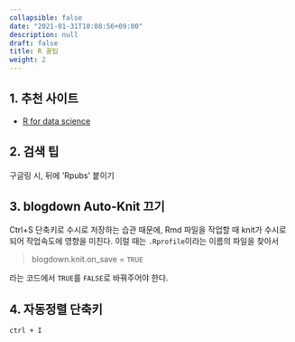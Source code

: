 ```yaml
---
collapsible: false
date: "2021-01-31T10:08:56+09:00"
description: null
draft: false
title: R 꿀팁
weight: 2
---
```


## 1. 추천 사이트
- [R for data science](https://r4ds.had.co.nz/)

## 2. 검색 팁
구글링 시, 뒤에 'Rpubs' 붙이기

## 3. blogdown Auto-Knit 끄기
Ctrl+S 단축키로 수시로 저장하는 습관 때문에, Rmd 파일을 작업할 때 knit가 수시로 되어 작업속도에 영향을 미친다.
이럴 때는 `.Rprofile`이라는 이름의 파일을 찾아서  
> blogdown.knit.on_save = `TRUE`

라는 코드에서 `TRUE`를 `FALSE`로 바꿔주어야 한다.

## 4. 자동정렬 단축키
`ctrl + I` 